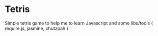Tetris
======

Simple tetris game to help me to learn Javascript and some libs/tools ( require.js, jasmine, chutzpah ) 

